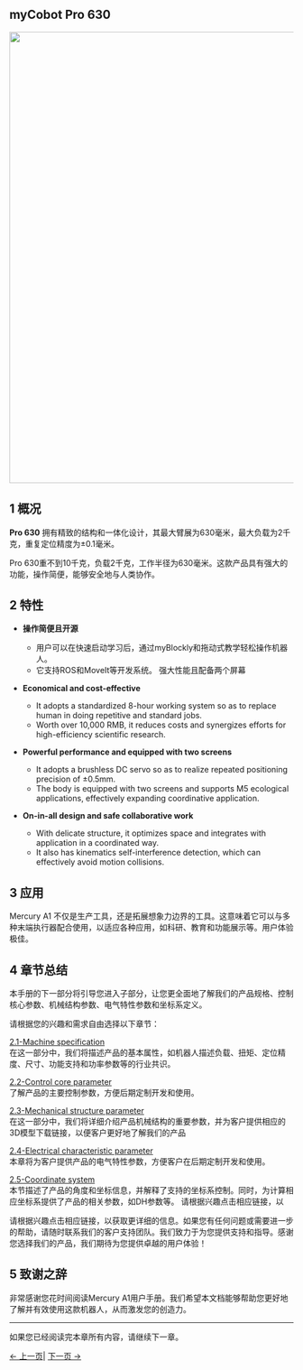 ## myCobot Pro 630

<img src="../../resources/8-FilesDownload/2-serialproduct/1.jpg " width="800" height="auto" />

## 1 概况

 **Pro 630** 拥有精致的结构和一体化设计，其最大臂展为630毫米，最大负载为2千克，重复定位精度为±0.1毫米。


Pro 630重不到10千克，负载2千克，工作半径为630毫米。这款产品具有强大的功能，操作简便，能够安全地与人类协作。

## 2   特性

-   **操作简便且开源**
    -  用户可以在快速启动学习后，通过myBlockly和拖动式教学轻松操作机器人。
    -  它支持ROS和MoveIt等开发系统。
强大性能且配备两个屏幕
    
-   **Economical and cost-effective**
    -   It adopts a standardized 8-hour working system so as to replace human in doing repetitive and standard jobs.
    -   Worth over 10,000 RMB, it reduces costs and synergizes efforts for high-efficiency scientific research.
    
-   **Powerful performance and equipped with two screens**
    -   It adopts a brushless DC servo so as to realize repeated positioning precision of ±0.5mm.
    -   The body is equipped with two screens and supports M5 ecological applications, effectively expanding coordinative application.
    
-   **On-in-all design and safe collaborative work**
    -   With delicate structure, it optimizes space and integrates with application in a coordinated way.
    -   It also has kinematics self-interference detection, which can effectively avoid motion collisions.

## 3 应用

Mercury A1 不仅是生产工具，还是拓展想象力边界的工具。这意味着它可以与多种末端执行器配合使用，以适应各种应用，如科研、教育和功能展示等。用户体验极佳。


## 4 章节总结

本手册的下一部分将引导您进入子部分，让您更全面地了解我们的产品规格、控制核心参数、机械结构参数、电气特性参数和坐标系定义。

请根据您的兴趣和需求自由选择以下章节：

<a DesignPhilosophy="my-paragraph-1"></a>
[2.1-Machine specification](2.1.1-MachineSpecification.md)<br>
 在这一部分中，我们将描述产品的基本属性，如机器人描述负载、扭矩、定位精度、尺寸、功能支持和功率参数等的行业共识。<br>

<a SuitableUsers="my-paragraph-2"></a>
[2.2-Control core parameter](2.1.2-ControlCoreParameter.md)<br>
了解产品的主要控制参数，方便后期定制开发和使用。<br>

<a ApplicationScenario="my-paragraph-3"></a>
[2.3-Mechanical structure parameter](2.1.2-ControlCoreParameter.md)<br>
在这一部分中，我们将详细介绍产品机械结构的重要参数，并为客户提供相应的3D模型下载链接，以便客户更好地了解我们的产品<br>

<a AccessoriesandTools="my-paragraph-4"></a>
[2.4-Electrical characteristic parameter](2.1.4-ElectricalCharacteristicParameter.md)<br>
本章将为客户提供产品的电气特性参数，方便客户在后期定制开发和使用。<br>

<a AccessoriesandTools="my-paragraph-4"></a>
[2.5-Coordinate system](2.1.5-CoordinateSystem.md)<br>
本节描述了产品的角度和坐标信息，并解释了支持的坐标系控制。同时，为计算相应坐标系提供了产品的相关参数，如DH参数等。
请根据兴趣点击相应链接，以<br>

请根据兴趣点击相应链接，以获取更详细的信息。如果您有任何问题或需要进一步的帮助，请随时联系我们的客户支持团队。我们致力于为您提供支持和指导。感谢您选择我们的产品，我们期待为您提供卓越的用户体验！<br>

## 5 致谢之辞<br>

非常感谢您花时间阅读Mercury A1用户手册。我们希望本文档能够帮助您更好地了解并有效使用这款机器人，从而激发您的创造力。<br>

----
如果您已经阅读完本章所有内容，请继续下一章。<br>

[← 上一页](../../2-ProductIntroduction/README.md)| [下一页 →](../../3-UserNotes\IssueFAQ/REMADE.md)